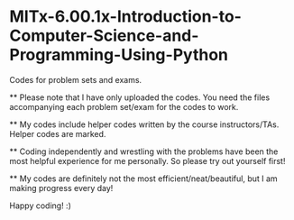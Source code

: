 # MITx-6.00.1x-Introduction-to-Computer-Science-and-Programming-Using-Python
Codes for problem sets and exams.

** Please note that I have only uploaded the codes. You need the files accompanying each problem set/exam for the codes to work. 

** My codes include helper codes written by the course instructors/TAs. Helper codes are marked.

** Coding independently and wrestling with the problems have been the most helpful experience for me personally. So please try out yourself first! 

** My codes are definitely not the most efficient/neat/beautiful, but I am making progress every day!

Happy coding! :)

